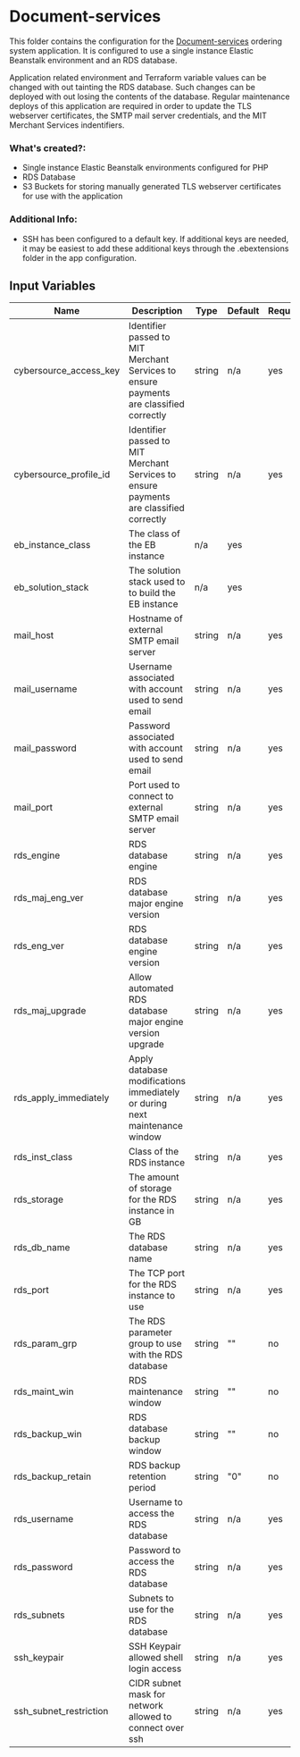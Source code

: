 # Document-services

This folder contains the configuration for the [Document-services](https://github.mit.edu/mitlibraries/docs) ordering system application. It is configured to use a single instance Elastic Beanstalk environment and an RDS database.

Application related environment and Terraform variable values can be changed with out tainting the RDS database. Such changes can be deployed with out losing the contents of the database. Regular maintenance deploys of this application are required in order to update the TLS webserver certificates, the SMTP mail server credentials, and the MIT Merchant Services indentifiers.

### What's created?:
* Single instance Elastic Beanstalk environments configured for PHP
* RDS Database
* S3 Buckets for storing manually generated TLS webserver certificates for use with the application

### Additional Info:
* SSH has been configured to a default key. If additional keys are needed, it may be easiest to add these additional keys through the .ebextensions folder in the app configuration.

## Input Variables
| Name | Description | Type | Default | Required |
|------|-------------|------|---------|----------|
| cybersource_access_key | Identifier passed to MIT Merchant Services to ensure payments are classified correctly | string | n/a | yes |
| cybersource_profile_id | Identifier passed to MIT Merchant Services to ensure payments are classified correctly | string | n/a | yes |
| eb_instance_class | The class of the EB instance | n/a | yes |
| eb_solution_stack | The solution stack used to to build the EB instance | n/a | yes |
| mail_host | Hostname of external SMTP email server | string | n/a | yes |
| mail_username | Username associated with account used to send email | string | n/a | yes |
| mail_password | Password associated with account used to send email | string | n/a | yes |
| mail_port | Port used to connect to external SMTP email server | string | n/a | yes |
| rds\_engine | RDS database engine | string | n/a | yes |
| rds\_maj\_eng\_ver | RDS database major engine version | string | n/a | yes |
| rds\_eng\_ver | RDS database engine version | string | n/a | yes |
| rds\_maj\_upgrade | Allow automated RDS database major engine version upgrade | string | n/a | yes |
| rds\_apply\_immediately | Apply database modifications immediately or during next maintenance window | string | n/a | yes |
| rds\_inst\_class | Class of the RDS instance | string | n/a | yes |
| rds\_storage | The amount of storage for the RDS instance in GB | string | n/a | yes |
| rds\_db\_name | The RDS database name | string | n/a | yes |
| rds\_port | The TCP port for the RDS instance to use | string | n/a | yes |
| rds\_param\_grp | The RDS parameter group to use with the RDS database | string | "" | no |
| rds\_maint\_win | RDS maintenance window | string | "" | no |
| rds\_backup\_win | RDS database backup window | string | "" | no |
| rds\_backup\_retain | RDS backup retention period | string | "0" | no |
| rds\_username | Username to access the RDS database | string | n/a | yes |
| rds\_password | Password to access the RDS database | string | n/a | yes |
| rds\_subnets | Subnets to use for the RDS database | string | n/a | yes |
| ssh_keypair | SSH Keypair allowed shell login access | string | n/a | yes |
| ssh_subnet_restriction | CIDR subnet mask for network allowed to connect over ssh | string | n/a | yes |
